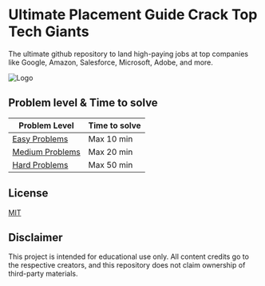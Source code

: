 
# Ultimate Placement Guide Crack Top Tech Giants

The ultimate github repository to land high-paying jobs at top companies like Google, Amazon, Salesforce, Microsoft, Adobe, and more.

![Logo](https://www.edentreeim.com/images/default-source/amity-hub/ri-expert-briefings/faangs-thumbnail-image.png)

## Problem level & Time to solve

| Problem Level             | Time to solve                                                                |
| ----------------- | ------------------------------------------------------------------ |
| [Easy Problems]() |  Max 10 min |
| [Medium Problems]() | Max 20 min |
| [Hard Problems]() | Max 50 min |

## License

[MIT](https://choosealicense.com/licenses/mit/)

## Disclaimer

This project is intended for educational use only. All content credits go to the respective creators, and this repository does not claim ownership of third-party materials.